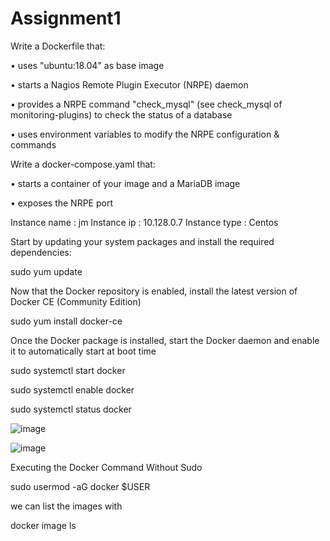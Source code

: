 # Assignment1


Write a Dockerfile that:

• uses "ubuntu:18.04" as base image

• starts a Nagios Remote Plugin Executor (NRPE) daemon

• provides a NRPE command "check_mysql" (see check_mysql of monitoring-plugins) to
check the status of a database

• uses environment variables to modify the NRPE configuration & commands

Write a docker-compose.yaml that:

• starts a container of your image and a MariaDB image

• exposes the NRPE port






Instance name : jm
Instance ip : 10.128.0.7
Instance type : Centos



Start by updating your system packages and install the required dependencies:

sudo yum update

Now that the Docker repository is enabled, install the latest version of Docker CE (Community Edition) 

sudo yum install docker-ce

Once the Docker package is installed, start the Docker daemon and enable it to automatically start at boot time

sudo systemctl start docker

sudo systemctl enable docker

sudo systemctl status docker



![image](https://user-images.githubusercontent.com/33985509/60667167-215cdf00-9e69-11e9-8b14-df36a4a30131.png)


![image](https://user-images.githubusercontent.com/33985509/60667209-42253480-9e69-11e9-9bf7-408dbb175539.png)


Executing the Docker Command Without Sudo

sudo usermod -aG docker $USER


we can list the images with

docker image ls
